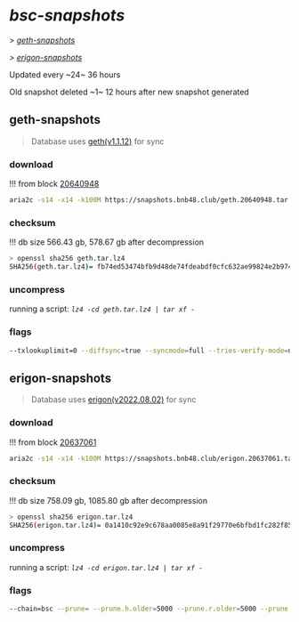 # *bsc-snapshots*


*\> [geth-snapshots](#geth-snapshots)*

*\> [erigon-snapshots](#erigon-snapshots)*

Updated every ~24~ 36 hours

Old snapshot deleted ~1~ 12 hours after new snapshot generated

## geth-snapshots


> Database uses [geth(v1.1.12)](https://github.com/bnb-chain/bsc/releases/tag/v1.1.12) for sync


### download

<!-- begin_geth -->

!!! from block [20640948](https://bscscan.com/block/20640948)
```bash
aria2c -s14 -x14 -k100M https://snapshots.bnb48.club/geth.20640948.tar.lz4 -o geth.tar.lz4
```


### checksum


!!! db size 566.43 gb, 578.67 gb after decompression
```bash
> openssl sha256 geth.tar.lz4
SHA256(geth.tar.lz4)= fb74ed53474bfb9d48de74fdeabdf0cfc632ae99824e2b9749dfda6a289bfcf9
```

<!-- end_geth -->

### uncompress


running a script: _`lz4 -cd geth.tar.lz4 | tar xf -`_


### flags


```bash
--txlookuplimit=0 --diffsync=true --syncmode=full --tries-verify-mode=none --pruneancient=true --diffblock=5000
```


## erigon-snapshots


> Database uses [erigon(v2022.08.02)](https://github.com/ledgerwatch/erigon/releases/tag/v2022.08.02) for sync


### download

<!-- begin_erigon -->

!!! from block [20637061](https://bscscan.com/block/20637061)
```bash
aria2c -s14 -x14 -k100M https://snapshots.bnb48.club/erigon.20637061.tar.lz4 -o erigon.tar.lz4
```


### checksum


!!! db size 758.09 gb, 1085.80 gb after decompression
```bash
> openssl sha256 erigon.tar.lz4
SHA256(erigon.tar.lz4)= 0a1410c92e9c678aa0085e8a91f29770e6bfbd1fc282f856c60ded7468d6dab9
```

<!-- end_erigon -->

### uncompress


running a script: _`lz4 -cd erigon.tar.lz4 | tar xf -`_


### flags


```bash
--chain=bsc --prune= --prune.h.older=5000 --prune.r.older=5000 --prune.t.older=5000 --prune.c.older=5000 --db.pagesize=16k
```
